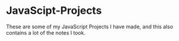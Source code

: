 # JavaScipt-Projects
These are some of my JavaScript Projects I have made, and this also contains a lot of the notes I took.
